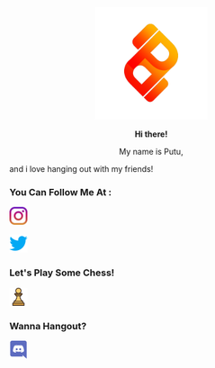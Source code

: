 <p align="center">

<img height=200 width=200 src="https://github.com/putulopi/images/blob/main/logo.png">

</p>

<p align="center"><b>Hi there!</b></p>

<p align="center">
My name is Putu,
<p>and i love hanging out
with my friends!
</p>

### You Can Follow Me At :

<p> 
<a href="https://instagram.com/putulopi"> <img height=32 width=32 src="https://github.com/putulopi/images/blob/main/instagram.png"></a>
</p>
<p>
<a href="https://twitter.com/putulopi"> <img height=32 width=32 src="https://github.com/putulopi/images/blob/main/twitter.png"></a>
</p>

### Let's Play Some Chess!

<a href="https://www.chess.com/member/putulopi"> <img height=32 width=32 src="https://github.com/putulopi/images/blob/main/pawn.png"></a>

### Wanna Hangout?

<img height=32 width=32 src="https://github.com/putulopi/images/blob/main/discord.png">
